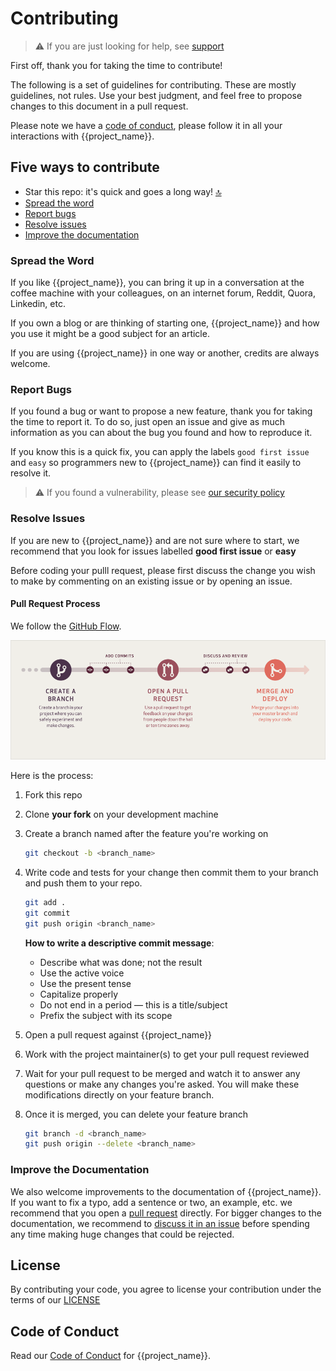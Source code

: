 # Contributing

> ⚠️ If you are just looking for help, see [support](SUPPORT.md)

First off, thank you for taking the time to contribute!

The following is a set of guidelines for contributing.
These are mostly guidelines, not rules. Use your best judgment, and feel free to propose changes to this document in a pull request.

Please note we have a [code of conduct](CODE_OF_CONDUCT.md), please follow it in all your interactions with {{project_name}}.

<!-- project-contributing -->

## Five ways to contribute

- Star this repo: it's quick and goes a long way! [🔝](#top)
- [Spread the word](#spread-the-word)
- [Report bugs](#report-bugs)
- [Resolve issues](#resolve-issues)
- [Improve the documentation](#improve-the-documentation)

### Spread the Word

If you like {{project_name}}, you can bring it up in a conversation at the coffee machine with your colleagues, on an internet forum, Reddit, Quora, Linkedin, etc.

If you own a blog or are thinking of starting one, {{project_name}} and how you use it might be a good subject for an article.

If you are using {{project_name}} in one way or another, credits are always welcome.

### Report Bugs

If you found a bug or want to propose a new feature, thank you for taking the time to report it.
To do so, just open an issue and give as much information as you can about the bug you found and how to reproduce it.

If you know this is a quick fix, you can apply the labels `good first issue` and `easy` so programmers new to {{project_name}} can find it easily to resolve it.

> ⚠️ If you found a vulnerability, please see [our security policy](SECURITY.md)

### Resolve Issues

If you are new to {{project_name}} and are not sure where to start, we recommend that you look for issues labelled **good first issue** or **easy**

Before coding your pulll request, please first discuss the change you wish to make by commenting on an existing issue or by opening an issue.

#### Pull Request Process

We follow the [GitHub Flow](https://guides.github.com/introduction/flow/).

[![GitHub Flow](docs/images/gitflow.png 'GitHub Flow')](https://guides.github.com/pdfs/githubflow-online.pdf)

Here is the process:

1. Fork this repo

2. Clone **your fork** on your development machine

3. Create a branch named after the feature you're working on

   ```sh
   git checkout -b <branch_name>
   ```

4. Write code and tests for your change then commit them to your branch and push them to your repo.

   ```sh
   git add .
   git commit
   git push origin <branch_name>
   ```

   **How to write a descriptive commit message**:

   - Describe what was done; not the result
   - Use the active voice
   - Use the present tense
   - Capitalize properly
   - Do not end in a period — this is a title/subject
   - Prefix the subject with its scope

5. Open a pull request against {{project_name}}

6. Work with the project maintainer(s) to get your pull request reviewed

7. Wait for your pull request to be merged and watch it to answer any questions or make any changes you're asked. You will make these modifications directly on your feature branch.

8. Once it is merged, you can delete your feature branch

   ```sh
   git branch -d <branch_name>
   git push origin --delete <branch_name>
   ```

### Improve the Documentation

We also welcome improvements to the documentation of {{project_name}}. If you want to fix a typo, add a sentence or two, an example, etc. we recommend that you open a [pull request](#pull-request-process) directly. For bigger changes to the documentation, we recommend to [discuss it in an issue](#report-bugs) before spending any time making huge changes that could be rejected.

## License

By contributing your code, you agree to license your contribution under the
terms of our [LICENSE](../LICENSE)

## Code of Conduct

Read our [Code of Conduct](CODE_OF_CONDUCT.md) for {{project_name}}.
